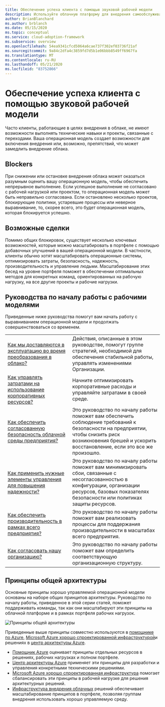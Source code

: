 ```yaml
---
title: Обеспечение успеха клиента с помощью звуковой рабочей модели
description: Используйте облачную платформу для внедрения самообслуживания и другие средства, которые помогут вам принять решения по внедрению в облако, обеспечивающие успешное выполнение клиентов.
author: BrianBlanchard
ms.author: brblanch
ms.date: 05/15/2020
ms.topic: conceptual
ms.service: cloud-adoption-framework
ms.subservice: overview
ms.openlocfilehash: 54ea9341cfcd5064a6cae737f302ef03736f21af
ms.sourcegitcommit: 9a84c2dfa4c3859fd7d5b1e06bbb8549ff6967fa
ms.translationtype: MT
ms.contentlocale: ru-RU
ms.lasthandoff: 05/21/2020
ms.locfileid: "83752866"
---
```

# <a name="enable-customer-success-with-a-sound-operating-model"></a>Обеспечение успеха клиента с помощью звуковой рабочей модели

Часто клиенты, работающие в целях внедрения в облаке, не имеют возможности выполнять технические навыки и проекты, связанные с переходами. Ваша операционная модель создает возможности для включения внедрения или, возможно, препятствий, что может замедлить внедрение облака.

## <a name="blockers"></a>Blockers

При снижении или остановке внедрения облака может оказаться разумным оценить вашу операционную модель, чтобы обеспечить непрерывное выполнение. Если успешное выполнение не согласовано с рабочей нагрузкой или проектом, то операционная модель может быть неправильно согласована. Если остановлено несколько проектов, блокирующие политики, устаревшие процессы или неверное выравнивание, то, скорее всего, это будет операционная модель, которая блокируется успешно.

## <a name="opportunities"></a>Возможные сделки

Помимо общих блокировок, существует несколько ключевых возможностей, которые можно масштабировать в портфеле с помощью добавочных улучшений в вашей операционной модели. В частности, клиенты обычно хотят масштабировать операционные системы, оптимизировать затраты, безопасность, надежность, производительность и управление людьми. Масштабирование этих бесед на уровне портфеля поможет в обеспечении оптимальных методов для конкретных команд, ориентированных на рабочую нагрузку, на все другие проекты и рабочие нагрузки.

## <a name="get-start-guides-to-enable-teams-through-an-operating-model"></a>Руководства по началу работы с рабочими моделями

Приведенные ниже руководства помогут вам начать работу с выравниванием операционной модели и продолжать совершенствоваться со временем.

|                                                                                     |                                                                                                                                |
|-------------------------------------------------------------------------------------|--------------------------------------------------------------------------------------------------------------------------------|
| [Как мы доставляются в эксплуатацию во время преобразования в облако?](./operational-excellence.md)                   | Действия, описанные в этом руководстве, помогут группе стратегий, необходимой для обеспечения стабильной работы, управлять изменениями Организации. |
| [Как управлять затратами на использование корпоративных ресурсов?](./manage-costs.md)                                          | Начните оптимизировать корпоративные расходы и управляйте затратами в своей среде.                                                                           |
| [Как обеспечить согласованную безопасность облачной среды предприятия?](./security.md)             | Это руководство по началу работы поможет вам обеспечить соблюдение требований к безопасности на предприятии, чтобы снизить риск возникновения брешей и ускорить восстановление, если это все же произошло.                                       |
| [Как применить нужные элементы управления для повышения надежности?](./reliability.md)                   | Это руководство по началу работы поможет вам минимизировать сбои, связанные с несогласованностью в конфигурации, организации ресурсов, базовых показателях безопасности или политиках защиты ресурсов. |
| [Как обеспечить производительность в рамках всего предприятия?](./performance.md)                               | Это руководство по началу работы поможет вам реализовать процессы для поддержания производительности в масштабах всего предприятия.                               |
| [Как согласовать нашу организацию?](./org-alignment.md)                               | Это руководство по началу работы поможет вам определить соответствующую организационную структуру.                               |

## <a name="shared-architecture-principles"></a>Принципы общей архитектуры

Основные принципы хорошо управляемой операционной модели основаны на наборе общих принципов архитектуры. Руководство по началу работы, приведенное в этой серии статей, поможет поддерживать команды, так как они масштабируют эти принципы на облачной платформе и в рамках портфеля рабочих нагрузок.

![Принципы общей архитектуры](../_images/shared-principles.png)

Приведенные выше принципы совместно используются в [помощнике по Azure](https://docs.microsoft.com/azure/advisor/advisor-overview), [Microsoft Azure хорошо спроектированной инфраструктурой](https://docs.microsoft.com/azure/architecture/framework)и решениях в [центр архитектуры Azure](https://docs.microsoft.com/azure/architecture).

- [Помощник Azure](https://docs.microsoft.com/azure/advisor/advisor-overview) оценивает принципы отдельных ресурсов в решениях, рабочих нагрузках и полном портфеле.
- [Центр архитектуры Azure](https://docs.microsoft.com/azure/architecture) применяет эти принципы для разработки и управления конкретными техническими решениями.
- [Microsoft Azure хорошо спроектированная инфраструктура](https://docs.microsoft.com/azure/architecture/framework) помогает сбалансировать эти принципы в рабочей нагрузке для решения архитектурных решений.
- [Инфраструктура внедрения облачных](../index.yml) решений обеспечивает масштабирование принципов в портфеле, позволяя группам внедрения использовать хорошо управляемую среду.
